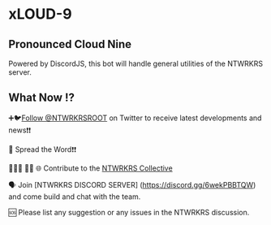 # xLOUD-9
## Pronounced Cloud Nine

Powered by DiscordJS, this bot will handle general utilities of the NTWRKRS server.

## What Now ⁉️

➕️🐦[Follow @NTWRKRSROOT](https://twitter.com/ntwrkrsROOT) on Twitter to receive latest developments and news❗️❗️

📢 Spread the Word❗️❗️
 
👨🏿‍💻 👩‍💻 🌐 Contribute to the [NTWRKRS Collective](https://github.com/NTWRKRS)

🗣 Join [NTWRKRS DISCORD SERVER] (https://discord.gg/6wekPBBTQW) and come build and chat with the team.

🆘️ Please list any suggestion or any issues in the NTWRKRS discussion. 

